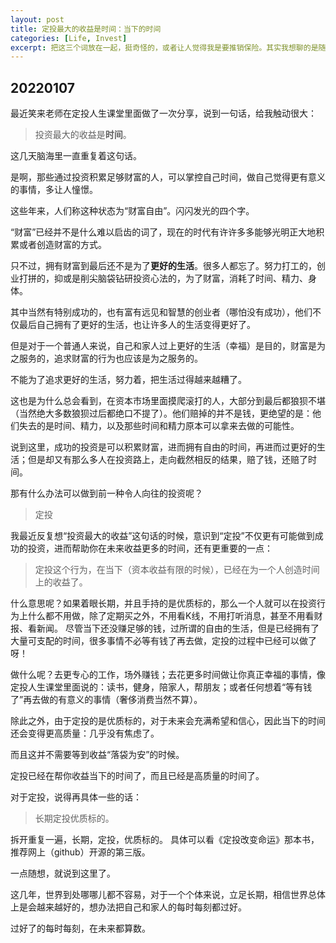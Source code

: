 ```yaml
---
layout: post
title: 定投最大的收益是时间：当下的时间
categories: [Life, Invest]
excerpt: 把这三个词放在一起，挺奇怪的，或者让人觉得我是要推销保险。其实我想聊的是随机性。
---
```



## 20220107

最近笑来老师在定投人生课堂里面做了一次分享，说到一句话，给我触动很大：

> 投资最大的收益是**时间**。

这几天脑海里一直重复着这句话。

是啊，那些通过投资积累足够财富的人，可以掌控自己时间，做自己觉得更有意义的事情，多让人憧憬。

这些年来，人们称这种状态为“财富自由”。闪闪发光的四个字。

“财富”已经并不是什么难以启齿的词了，现在的时代有许许多多能够光明正大地积累或者创造财富的方式。

只不过，拥有财富到最后还不是为了**更好的生活**。很多人都忘了。努力打工的，创业打拼的，抑或是削尖脑袋钻研投资心法的，为了财富，消耗了时间、精力、身体。

其中当然有特别成功的，也有富有远见和智慧的创业者（哪怕没有成功），他们不仅最后自己拥有了更好的生活，也让许多人的生活变得更好了。

但是对于一个普通人来说，自己和家人过上更好的生活（幸福）是目的，财富是为之服务的，追求财富的行为也应该是为之服务的。

不能为了追求更好的生活，努力着，把生活过得越来越糟了。

这也是为什么总会看到，在资本市场里面摸爬滚打的人，大部分到最后都狼狈不堪（当然绝大多数狼狈过后都绝口不提了）。他们赔掉的并不是钱，更绝望的是：他们失去的是时间、精力，以及那些时间和精力原本可以拿来去做的可能性。

说到这里，成功的投资是可以积累财富，进而拥有自由的时间，再进而过更好的生活；但是却又有那么多人在投资路上，走向截然相反的结果，赔了钱，还赔了时间。

那有什么办法可以做到前一种令人向往的投资呢？

> 定投

我最近反复想“投资最大的收益”这句话的时候，意识到“定投”不仅更有可能做到成功的投资，进而帮助你在未来收益更多的时间，还有更重要的一点：

>定投这个行为，在当下（资本收益有限的时候），已经在为一个人创造时间上的收益了。

什么意思呢？如果着眼长期，并且手持的是优质标的，那么一个人就可以在投资行为上什么都不用做，除了定期买之外，不用看K线，不用打听消息，甚至不用看财报、看新闻。
尽管当下还没赚足够的钱，过所谓的自由的生活，但是已经拥有了大量可支配的时间，很多事情不必等有钱了再去做，定投的过程中已经可以做了呀！

做什么呢？去更专心的工作，场外赚钱；去花更多时间做让你真正幸福的事情，像定投人生课堂里面说的：读书，健身，陪家人，帮朋友；或者任何想着“等有钱了”再去做的有意义的事情（奢侈消费当然不算）。

除此之外，由于定投的是优质标的，对于未来会充满希望和信心，因此当下的时间还会变得更高质量：几乎没有焦虑了。

而且这并不需要等到收益“落袋为安”的时候。

定投已经在帮你收益当下的时间了，而且已经是高质量的时间了。

对于定投，说得再具体一些的话：

> 长期定投优质标的。

拆开重复一遍，长期，定投，优质标的。
具体可以看《定投改变命运》那本书，推荐网上（github）开源的第三版。

一点随想，就说到这里了。

这几年，世界到处哪哪儿都不容易，对于一个个体来说，立足长期，相信世界总体上是会越来越好的，想办法把自己和家人的每时每刻都过好。

过好了的每时每刻，在未来都算数。




